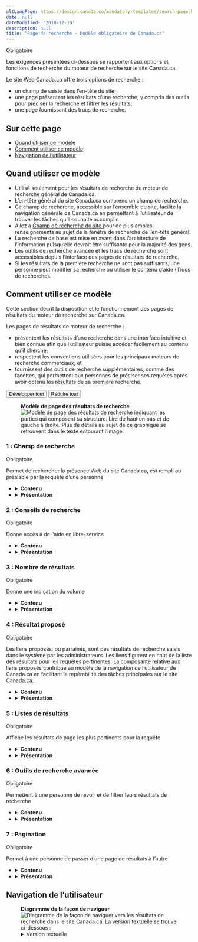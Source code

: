 ```yaml
---
altLangPage: https://design.canada.ca/mandatory-templates/search-page.html
date: null
dateModified: '2018-12-19'
description: null
title: "Page de recherche - Modèle obligatoire de Canada.ca"
---
```



<div>

 <p>
  <span class="label label-danger">
   Obligatoire
  </span>
 </p>
 <p>
  Les exigences présentées ci-dessous se rapportent aux options et fonctions de recherche du moteur de recherche sur le site Canada.ca.
 </p>
 <p>
  Le site Web Canada.ca offre trois options de recherche :
 </p>
 <ul>
  <li>
   un champ de saisie dans l’en-tête du site;
  </li>
  <li>
   une page présentant les résultats d’une recherche, y compris des outils pour préciser la recherche et filtrer les résultats;
  </li>
  <li>
   une page fournissant des trucs de recherche.
  </li>
 </ul>
 <section>
  <h2>
   Sur cette page
  </h2>
  <ul>
   <li>
    <a href="#utilisation">
     Quand utiliser ce modèle
    </a>
   </li>
   <li>
    <a href="#specifications">
     Comment utiliser ce modèle
    </a>
   </li>
   <li>
    <a href="#navigation">
     Navigation de l’utilisateur
    </a>
   </li>
  </ul>
 </section>
 <section>
  <h2 id="utilisation">
   Quand utiliser ce modèle
  </h2>
  <ul>
   <li>
    Utilisé seulement pour les résultats de recherche du moteur de recherche général de Canada.ca.
   </li>
   <li>
    L’en-tête général du site Canada.ca comprend un champ de recherche.
   </li>
   <li>
    Ce champ de recherche, accessible sur l’ensemble du site, facilite la navigation générale de Canada.ca en permettant à l’utilisateur de trouver les tâches qu’il souhaite accomplir.
   </li>
   <li>
    Allez à
    <a href="../configurations-conception-communes/champ-recherche.html">
     Champ de recherche du site
    </a>
    pour de plus amples renseignements au sujet de la fenêtre de recherche de l’en-tête général.
   </li>
   <li>
    La recherche de base est mise en avant dans l’architecture de l’information puisqu’elle devrait être suffisante pour la majorité des gens.
   </li>
   <li>
    Les outils de recherche avancée et les trucs de recherche sont accessibles depuis l’interface des pages de résultats de recherche.
   </li>
   <li>
    Si les résultats de la première recherche ne sont pas suffisants, une personne peut modifier sa recherche ou utiliser le contenu d’aide (Trucs de recherche).
   </li>
  </ul>
 </section>
 <section>
  <h2 id="specifications">
   Comment utiliser ce modèle
  </h2>
  <p>
   Cette section décrit la disposition et le fonctionnement des pages de résultats du moteur de recherche sur Canada.ca.
  </p>
  <p>
   Les pages de résultats de moteur de recherche :
  </p>
  <ul>
   <li>
    présentent les résultats d’une recherche dans une interface intuitive et bien connue afin que l’utilisateur puisse accéder facilement au contenu qu’il cherche;
   </li>
   <li>
    respectent les conventions utilisées pour les principaux moteurs de recherche commerciaux; et
   </li>
   <li>
    fournissent des outils de recherche supplémentaires, comme des facettes, qui permettent aux personnes de préciser ses requêtes après avoir obtenu les résultats de sa première recherche.
   </li>
  </ul>
  <div class="btn-group mrgn-bttm-sm">
   <button class="btn btn-default wb-toggle" data-toggle='{"selector": "details", "parent": "#template-elements", "type": "on"}' type="button">
    Développer tout
   </button>
   <button class="btn btn-default wb-toggle" data-toggle='{"selector": "details", "parent": "#template-elements", "type": "off"}' type="button">
    Réduire tout
   </button>
  </div>
  <div class="row">
   <div class="col-lg-6 pull-right">
    <figure class="mrgn-bttm-lg">
     <figcaption class="text-center">
      <b>
       Modèle de page des résultats de recherche
      </b>
     </figcaption>
     <img alt="Modèle de page des résultats de recherche indiquant les parties qui composent sa structure. Lire de haut en bas et de gauche à droite. Plus de détails au sujet de ce graphique se retrouvent dans le texte entourant l’image." class="full-width" src="https://www.canada.ca/content/dam/tbs-sct/images/government-communications/canada-content-style-guide/search-results-page-fra-02.jpg"/>
    </figure>
   </div>
   <div class="col-lg-6 pull-left">
    <section id="template-elements">
     <section>
      <h3>
       1 : Champ de recherche
      </h3>
      <p>
       <span class="label label-danger">
        Obligatoire
       </span>
      </p>
      <p>
       Permet de rechercher la présence Web du site Canada.ca, est rempli au préalable par la requête d’une personne
      </p>
      <ul class="list-unstyled">
       <li id="element1">
        <details class="mrgn-bttm-sm">
         <summary class="wb-toggle" data-toggle='{"print":"on"}'>
          <strong>
           Contenu
          </strong>
         </summary>
         <ul>
          <li>
           Le champ de recherche permet également la saisie anticipée (insertion automatique) qui propose automatiquement des mots sous le champ de recherche lorsqu’une personne commence à saisir sa requête.
          </li>
         </ul>
        </details>
       </li>
       <li id="element2">
        <details class="mrgn-bttm-sm">
         <summary class="wb-toggle" data-toggle='{"print":"on"}'>
          <strong>
           Présentation
          </strong>
         </summary>
         <ul>
          <li>
           Le champ de recherche sur les pages de résultats de recherche de Canada.ca se trouve au-dessus de la zone de contenu et affiche la requête précédente de la personne.
          </li>
          <li>
           Le champ de recherche qui figure habituellement dans l’en-tête général du site n’est pas présent sur les pages de résultats de recherche de Canada.ca.
          </li>
         </ul>
        </details>
       </li>
      </ul>
     </section>
     <section>
      <h3>
       2 : Conseils de recherche
      </h3>
      <p>
       <span class="label label-danger">
        Obligatoire
       </span>
      </p>
      <p>
       Donne accès à de l’aide en libre-service
      </p>
      <ul class="list-unstyled">
       <li id="element3">
        <details class="mrgn-bttm-sm">
         <summary class="wb-toggle" data-toggle='{"print":"on"}'>
          <strong>
           Contenu
          </strong>
         </summary>
         <ul>
          <li>
           L’étiquette de l’en-tête est « Conseils de recherche ».
          </li>
         </ul>
        </details>
       </li>
       <li id="element4">
        <details class="mrgn-bttm-sm">
         <summary class="wb-toggle" data-toggle='{"print":"on"}'>
          <strong>
           Présentation
          </strong>
         </summary>
         <ul>
          <li>
           Ce lien mène vers la page présentant des trucs de recherche et se trouve immédiatement sous le champ de recherche, justifié à gauche.
          </li>
         </ul>
        </details>
       </li>
      </ul>
     </section>
     <section>
      <h3>
       3 : Nombre de résultats
      </h3>
      <p>
       <span class="label label-danger">
        Obligatoire
       </span>
      </p>
      <p>
       Donne une indication du volume
      </p>
      <ul class="list-unstyled">
       <li id="element5">
        <details class="mrgn-bttm-sm">
         <summary class="wb-toggle" data-toggle='{"print":"on"}'>
          <strong>
           Contenu
          </strong>
         </summary>
         <ul>
          <li>
           Le nombre approximatif de résultats est fourni dans un message avec la requête originale d’une personne entre guillemets : Environ XX résultats de recherche pour « [insérer la requête] ».
          </li>
         </ul>
        </details>
       </li>
       <li id="element6">
        <details class="mrgn-bttm-sm">
         <summary class="wb-toggle" data-toggle='{"print":"on"}'>
          <strong>
           Présentation
          </strong>
         </summary>
         <ul>
          <li>
           Le message respecte le style établi pour les paragraphes sur Canada.ca auquel s’ajoute l’utilisation des caractères gras. La valeur réelle du nombre de résultats figurant dans le message est exprimée dans un format numérique, et une espace sert de séparateur des milliers.
          </li>
         </ul>
        </details>
       </li>
      </ul>
     </section>
     <section>
      <h3>
       4 : Résultat proposé
      </h3>
      <p>
       <span class="label label-danger">
        Obligatoire
       </span>
      </p>
      <p>
       Les liens proposés, ou parrainés, sont des résultats de recherche saisis dans le système par les administrateurs. Les liens figurent en haut de la liste des résultats pour les requêtes pertinentes. La composante relative aux liens proposés contribue au modèle de la navigation de l’utilisateur de Canada.ca en facilitant la repérabilité des tâches principales sur le site Canada.ca.
      </p>
      <ul class="list-unstyled">
       <li id="element7">
        <details class="mrgn-bttm-sm">
         <summary class="wb-toggle" data-toggle='{"print":"on"}'>
          <strong>
           Contenu
          </strong>
         </summary>
         <ul>
          <li>
           Au plus 2 des liens proposés les plus pertinents peuvent être affichés sur la première page de la liste des résultats.
          </li>
          <li>
           Chaque lien proposé dans le système doit comprendre un titre, une adresse URL et une description.
          </li>
          <li>
           Les titres utilisés pour les liens proposés doivent être clairs, concis et précis et ne doivent pas comprendre plus de 95 caractères afin de pouvoir être affichés au complet sur une seule ligne conformément aux spécifications relatives à la longueur maximale des lignes pour Canada.ca.
          </li>
          <li>
           Chaque lien proposé doit être accompagné d’une description.
          </li>
          <li>
           Les descriptions de liens comptent au plus 190 caractères afin de ne pas dépasser les 2 lignes maximum permises pour Canada.ca.
          </li>
          <li>
           Les liens proposés ou parrainés doivent être créés en fonction d’une personne et des principales tâches de Canada.ca.
          </li>
         </ul>
        </details>
       </li>
       <li id="element8">
        <details class="mrgn-bttm-sm">
         <summary class="wb-toggle" data-toggle='{"print":"on"}'>
          <strong>
           Présentation
          </strong>
         </summary>
         <ul>
          <li>
           Les liens les plus pertinents sont affichés sur la première page de la liste des résultats.
          </li>
          <li>
           Ils doivent être présentés exactement de la même façon que des résultats organiques. Il n’est pas nécessaire de leur ajouter des effets visuels pour les distinguer des résultats organiques.
          </li>
          <li>
           Consultez les
           <a href="#result-listings">
            listes de résultats de recherche
           </a>
           pour le contenu connexe et les conseils sur la présentation.
          </li>
         </ul>
        </details>
       </li>
      </ul>
     </section>
     <section>
      <h3 id="result-listings">
       5 : Listes de résultats
      </h3>
      <p>
       <span class="label label-danger">
        Obligatoire
       </span>
      </p>
      <p>
       Affiche les résultats de page les plus pertinents pour la requête
      </p>
      <ul class="list-unstyled">
       <li id="element9">
        <details class="mrgn-bttm-sm">
         <summary class="wb-toggle" data-toggle='{"print":"on"}'>
          <strong>
           Contenu
          </strong>
         </summary>
         <ul>
          <li>
           Lorsque la requête d’une personne produit des concordances, les résultats sont présentés sous forme de liens proposés dans le système. Les deux liens les plus pertinents sont affichés en premier dans la liste puis les autres résultats sont affichés sous ceux-ci. La priorité est accordée aux résultats pertinents les plus récents.
          </li>
          <li>
           Résultats individuels :
           <dl class="dl-horizontal">
            <dt>
             <strong>
              Taille de police
             </strong>
            </dt>
            <dd>
             <p>
              La taille de police normalisée pour les paragraphes est utilisée conformément à la variante de la
              <abbr title="Boîte à outils de l’expérience Web">
               BOEW
              </abbr>
              .
             </p>
            </dd>
            <dt>
             <strong>
              Longueur maximale d’une ligne
             </strong>
            </dt>
            <dd>
             <p>
              La longueur d’une ligne devrait être d’environ 95 caractères, ce qui est conforme à la configuration de conception pour les pages de contenu générique sur Canada.ca.
             </p>
            </dd>
            <dt>
             <strong>
              Style des liens
             </strong>
            </dt>
            <dd>
             <p>
              Les titres des liens respectent le style normalisé pour Canada.ca (bleus et soulignés), mais sont aussi présentés en caractères gras.
             </p>
            </dd>
            <dt>
             <strong>
              Adresse URL du lien
             </strong>
            </dt>
            <dd>
             <p>
              L’adresse URL est affichée en vert et n’est pas assortie d’un hyperlien. Elle doit être tronquée au moyen des points de suspension si elle compte un plus grand nombre de caractères que le maximum permis pour une ligne sur Canada.ca.
             </p>
            </dd>
            <dt>
             <strong>
              Description du lien
             </strong>
            </dt>
            <dd>
             <p>
              La description est présentée en caractères normaux, sauf les mots-clés saisis par une personne qui sont affichés en caractères gras. Après deux lignes, la description du lien est tronquée au moyen des points de suspension.
             </p>
            </dd>
            <dt>
             <strong>
              Indication de la date
             </strong>
            </dt>
            <dd>
             <p>
              Dans la mesure du possible, les descriptions des résultats d’une recherche doivent commencer par la mention de la date à laquelle la page a été publiée ou mise à jour.
             </p>
            </dd>
           </dl>
          </li>
         </ul>
        </details>
       </li>
       <li id="element10">
        <details class="mrgn-bttm-sm">
         <summary class="wb-toggle" data-toggle='{"print":"on"}'>
          <strong>
           Présentation
          </strong>
         </summary>
         <ul>
          <li>
           Offre une présentation conforme à celle des grands moteurs de recherche commerciaux.
          </li>
          <li>
           Liens proposés ou parrainés
           <ul>
            <li>
             Au plus deux des liens proposés les plus pertinents peuvent être affichés sur la première page de la liste des résultats.
            </li>
            <li>
             Chaque lien proposé dans le système doit comprendre un titre, une adresse URL et une description. La description ne doit pas comprendre plus de 190 caractères afin de ne pas dépasser les deux lignes maximum permises pour Canada.ca.
            </li>
            <li>
             Les liens proposés doivent être présentés exactement de la même façon que des résultats organiques. Il n’est pas nécessaire de leur ajouter des effets visuels pour les distinguer des résultats organiques.
            </li>
            <li>
             Les liens proposés ou parrainés doivent être créés en fonction d’une personne et des principales tâches de Canada.ca.
            </li>
           </ul>
          </li>
          <li>
           Suggestions lorsqu’une requête ne produit aucun résultat
           <ul>
            <li>
             Lorsqu’une requête ne renvoie aucun résultat, la page de résultats de recherche peut être modifiée comme suit :
             <ul>
              <li>
               Le message sur le nombre de résultats peut être supprimé.
              </li>
              <li>
               Dans la mesure du possible, la suggestion « Vouliez-vous dire? » devrait être retenue.
              </li>
              <li>
               Le message suivant (conforme aux normes relatives aux paragraphes, aux listes et au style des liens de Canada.ca) doit être inclus : Aucun résultat ne correspond à vos critères de recherche
              </li>
             </ul>
            </li>
            <li>
             Les suggestions suivantes doivent être offertes à une personne :
             <ul>
              <li>
               Vérifiez l’orthographe des termes de recherche.
              </li>
              <li>
               Essayez d’autres mots.
              </li>
              <li>
               Utilisez des mots clés plus généraux.
              </li>
              <li>
               Consultez les trucs de recherche.
              </li>
             </ul>
            </li>
           </ul>
          </li>
         </ul>
        </details>
       </li>
      </ul>
     </section>
     <section>
      <h3>
       6 : Outils de recherche avancée
      </h3>
      <p>
       <span class="label label-danger">
        Obligatoire
       </span>
      </p>
      <p>
       Permettent à une personne de revoir et de filtrer leurs résultats de recherche
      </p>
      <ul class="list-unstyled">
       <li id="element11">
        <details class="mrgn-bttm-sm">
         <summary class="wb-toggle" data-toggle='{"print":"on"}'>
          <strong>
           Contenu
          </strong>
         </summary>
         <ul>
          <li>
           Les mécanismes de filtrage sont présentés dans l’ordre suivant :
           <ul>
            <li>
             filtre par date
            </li>
            <li>
             filtre par thème ou sujet
            </li>
            <li>
             filtre par institution
            </li>
            <li>
             filtre par type de contenu
            </li>
           </ul>
          </li>
          <li>
           Les valeurs des mécanismes de filtrage correspondent aux facettes de l’architecture de l’information.
          </li>
         </ul>
        </details>
       </li>
       <li id="element12">
        <details class="mrgn-bttm-sm">
         <summary class="wb-toggle" data-toggle='{"print":"on"}'>
          <strong>
           Présentation
          </strong>
         </summary>
         <ul>
          <li>
           La présentation des mécanismes de filtrage est gérée par l’entremise des composantes pertinentes de la
           <abbr title="Boîte à outils de l’expérience Web">
            BOEW
           </abbr>
           .
          </li>
         </ul>
        </details>
       </li>
      </ul>
     </section>
     <section>
      <h3>
       7 : Pagination
      </h3>
      <p>
       <span class="label label-danger">
        Obligatoire
       </span>
      </p>
      <p>
       Permet à une personne de passer d’une page de résultats à l’autre
      </p>
      <ul class="list-unstyled">
       <li id="element13">
        <details class="mrgn-bttm-sm">
         <summary class="wb-toggle" data-toggle='{"print":"on"}'>
          <strong>
           Contenu
          </strong>
         </summary>
         <ul>
          <li>
           Chaque page de résultats de recherche affiche une liste de 10 résultats.
          </li>
          <li>
           Pour permettre à une personne de parcourir plusieurs pages de résultats, on utilise le style de pagination de la
           <abbr title="Boîte à outils de l’expérience Web">
            BOEW
           </abbr>
           .
          </li>
         </ul>
        </details>
       </li>
       <li id="element14">
        <details class="mrgn-bttm-sm">
         <summary class="wb-toggle" data-toggle='{"print":"on"}'>
          <strong>
           Présentation
          </strong>
         </summary>
         <ul>
          <li>
           Les numéros de page figurent juste au-dessous du dernier élément de la liste.
          </li>
         </ul>
        </details>
       </li>
      </ul>
     </section>
    </section>
   </div>
  </div>
 </section>
 <section>
  <h2 id="navigation">
   Navigation de l’utilisateur
  </h2>
  <figure class="mrgn-bttm-lg">
   <figcaption class="text-center">
    <b>
     Diagramme de la façon de naviguer
    </b>
   </figcaption>
   <img alt="Diagramme de la façon de naviguer vers les résultats de recherche dans le site Canada.ca. La version textuelle se trouve ci-dessous :" class="img-responsive center-block" src="https://www.canada.ca/content/dam/tbs-sct/images/government-communications/canada-content-style-guide/search-page-ia-fra.png"/>
   <details>
    <summary class="wb-toggle" data-toggle='{"print":"on"}'>
     Version textuelle
    </summary>
    <p>
     La barre de recherche est dans l’en-tête général du site Canada.ca, afin que les requêtes de recherche et les pages de résultats de recherche soient disponibles dans toutes les pages du site Canada.ca qui utilisent l’en-tête général.
    </p>
   </details>
  </figure>
 </section>
</div>





